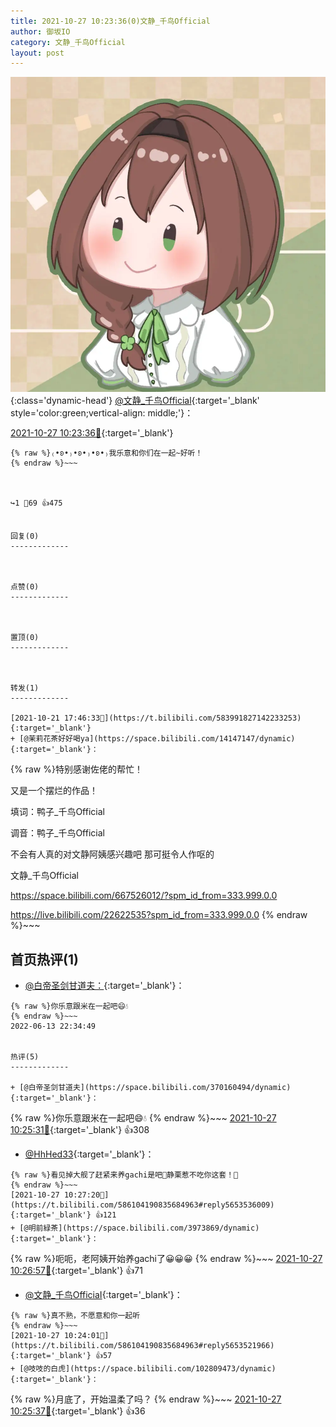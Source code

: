 ```yaml
---
title: 2021-10-27 10:23:36(0)文静_千鸟Official
author: 御坂IO
category: 文静_千鸟Official
layout: post
---
```


![img](/images/ac7482ed1b9a7f203dc68c0c4a77c488a27b108a.jpg){:class='dynamic-head'}
[@文静_千鸟Official](https://space.bilibili.com/667526012/dynamic){:target='_blank' style='color:green;vertical-align: middle;'}：

[2021-10-27 10:23:36🔗](https://t.bilibili.com/586104190835684963){:target='_blank'}

~~~
{% raw %}₍•ʚ•₎•ʚ•₎•ʚ•₎我乐意和你们在一起~好听！
{% endraw %}~~~



↪️1 💬69 👍475


回复(0)
-------------



点赞(0)
-------------



置顶(0)
-------------



转发(1)
-------------

[2021-10-21 17:46:33🔗](https://t.bilibili.com/583991827142233253){:target='_blank'}
+ [@茉莉花茶好好喝ya](https://space.bilibili.com/14147147/dynamic){:target='_blank'}：
~~~
{% raw %}特别感谢佐佬的帮忙！

又是一个摆烂的作品！

填词：鸭子_千鸟Official

调音：鸭子_千鸟Official

不会有人真的对文静阿姨感兴趣吧 那可挺令人作呕的



文静_千鸟Official

https://space.bilibili.com/667526012/?spm_id_from=333.999.0.0

https://live.bilibili.com/22622535?spm_id_from=333.999.0.0
{% endraw %}~~~






首页热评(1)
-------------

+ [@白帝圣剑甘道夫：](https://space.bilibili.com/370160494/dynamic){:target='_blank'}：
~~~
{% raw %}你乐意跟米在一起吧😄💧
{% endraw %}~~~
2022-06-13 22:34:49


热评(5)
-------------

+ [@白帝圣剑甘道夫](https://space.bilibili.com/370160494/dynamic){:target='_blank'}：
~~~
{% raw %}你乐意跟米在一起吧😄💧
{% endraw %}~~~
[2021-10-27 10:25:31🔗](https://t.bilibili.com/586104190835684963#reply5653523783){:target='_blank'} 👍308
+ [@HhHed33](https://space.bilibili.com/135262393/dynamic){:target='_blank'}：
~~~
{% raw %}看见掉大舰了赶紧来养gachi是吧🤭静栗惹不吃你这套！👿
{% endraw %}~~~
[2021-10-27 10:27:20🔗](https://t.bilibili.com/586104190835684963#reply5653536009){:target='_blank'} 👍121
+ [@明前緑茶](https://space.bilibili.com/3973869/dynamic){:target='_blank'}：
~~~
{% raw %}呃呃，老阿姨开始养gachi了😀😀😀
{% endraw %}~~~
[2021-10-27 10:26:57🔗](https://t.bilibili.com/586104190835684963#reply5653528081){:target='_blank'} 👍71
+ [@文静_千鸟OfficiaI](https://space.bilibili.com/14265597/dynamic){:target='_blank'}：
~~~
{% raw %}真不熟，不愿意和你一起听
{% endraw %}~~~
[2021-10-27 10:24:01🔗](https://t.bilibili.com/586104190835684963#reply5653521966){:target='_blank'} 👍57
+ [@吱吱的白虎](https://space.bilibili.com/102809473/dynamic){:target='_blank'}：
~~~
{% raw %}月底了，开始温柔了吗？
{% endraw %}~~~
[2021-10-27 10:25:37🔗](https://t.bilibili.com/586104190835684963#reply5653526468){:target='_blank'} 👍36


